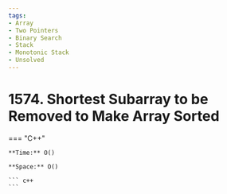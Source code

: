 ```yaml
---
tags:
- Array
- Two Pointers
- Binary Search
- Stack
- Monotonic Stack
- Unsolved
---
```



# 1574. Shortest Subarray to be Removed to Make Array Sorted

=== "C++"

    **Time:** O()

    **Space:** O()

    ``` c++
    ```